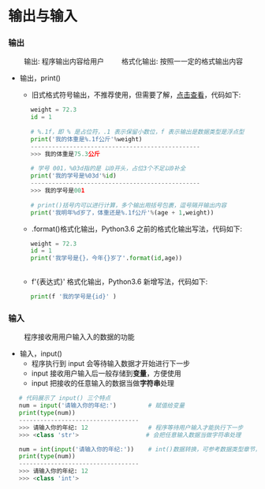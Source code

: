 # 输出与输入
### 输出
&emsp;&emsp; 输出: 程序输出内容给用户
&emsp;&emsp; 格式化输出: 按照⼀一定的格式输出内容
*  输出，print()
   *  旧式格式符号输出，不推荐使用，但需要了解，[点击查看](https://www.jianshu.com/p/617cc100b1bf)，代码如下:
   
   ```python
      weight = 72.3
      id = 1
      
      # %.1f，即 % 是占位符，.1 表示保留小数位，f 表示输出是数据类型是浮点型
      print('我的体重是%.1f公斤'%weight)
      ------------------------------------------------
      >>> 我的体重是75.3公斤
      
      # 学号 001，%03d指的是 以0开头，占位3个不足以0补全
      print('我的学号是%03d'%id)
      ------------------------------------------------
      >>> 我的学号是001
      
      # print()括号内可以进行计算，多个输出用括号包裹，逗号隔开输出内容
      print('我明年%d岁了，体重还是%.1f公斤'%(age + 1,weight))
   ```
   
   *  .format()格式化输出，Python3.6 之前的格式化输出写法，代码如下:
   
   ```python
      weight = 72.3
      id = 1
      print('我学号是{}，今年{}岁了'.format(id,age))
      
   ```
   
   *  f'{表达式}' 格式化输出，Python3.6 新增写法，代码如下:
   
   ```python
      print(f '我的学号是{id}' )
   ```

### 输入
&emsp;&emsp; 程序接收⽤用户输⼊入的数据的功能
*  输入，input()
   *  程序执行到 input 会等待输入数据才开始进行下一步
   *  input 接收用户输入后一般存储到**变量**，方便使用
   *  input 把接收的任意输入的数据当做**字符串**处理


```python
   # 代码展示了 input() 三个特点
   num = input('请输入你的年纪:')         # 赋值给变量
   print(type(num))
   ----------------------------------
   >>> 请输入你的年纪: 12                 # 程序等待用户输入才能执行下一步 
   >>> <class 'str'>                   # 会把任意输入数据当做字符串处理

   num = int(input('请输入你的年纪:'))    # int()数据转换，可参考数据类型章节，此处仅作为代码演示
   print(type(num))
   ----------------------------------
   >>> 请输入你的年纪: 12
   >>> <class 'int'>
```











